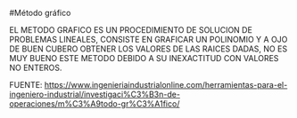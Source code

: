 #Método gráfico

EL METODO GRAFICO ES UN PROCEDIMIENTO DE SOLUCION DE PROBLEMAS LINEALES, CONSISTE EN GRAFICAR UN POLINOMIO Y A OJO DE BUEN CUBERO OBTENER LOS VALORES DE LAS RAICES DADAS, NO ES MUY BUENO ESTE METODO DEBIDO A SU INEXACTITUD CON VALORES NO ENTEROS.

FUENTE: https://www.ingenieriaindustrialonline.com/herramientas-para-el-ingeniero-industrial/investigaci%C3%B3n-de-operaciones/m%C3%A9todo-gr%C3%A1fico/
